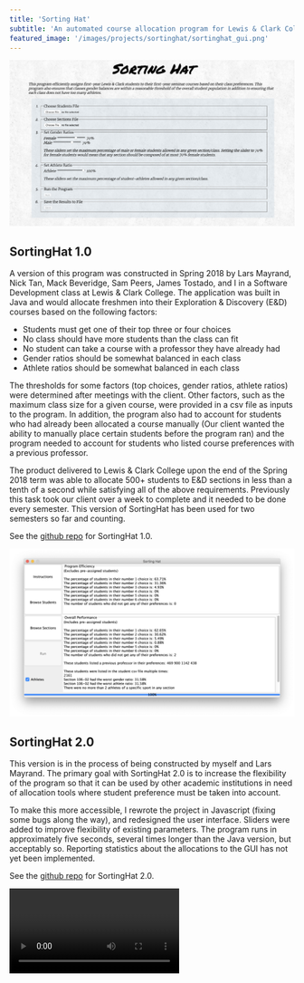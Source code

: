 ```yaml
---
title: 'Sorting Hat'
subtitle: 'An automated course allocation program for Lewis & Clark College'
featured_image: '/images/projects/sortinghat/sortinghat_gui.png'
---
```



![](/images/projects/sortinghat/sortinghat_gui.png)

## SortingHat 1.0

A version of this program was constructed in Spring 2018 by Lars Mayrand, Nick Tan, Mack Beveridge, Sam Peers, James Tostado, and I in a Software Development class at Lewis & Clark College. The application was built in Java and would allocate freshmen into their Exploration & Discovery (E&D) courses based on the following factors:
* Students must get one of their top three or four choices
* No class should have more students than the class can fit
* No student can take a course with a professor they have already had
* Gender ratios should be somewhat balanced in each class
* Athlete ratios should be somewhat balanced in each class

The thresholds for some factors (top choices, gender ratios, athlete ratios) were determined after meetings with the client. Other factors, such as the maximum class size for a given course, were provided in a csv file as inputs to the program. In addition, the program also had to account for students who had already been allocated a course manually (Our client wanted the ability to manually place certain students before the program ran) and the program needed to account for students who listed course preferences with a previous professor. 

The product delivered to Lewis & Clark College upon the end of the Spring 2018 term was able to allocate 500+ students to E&D sections in less than a tenth of a second while satisfying all of the above requirements. Previously this task took our client over a week to complete and it needed to be done every semester. This version of SortingHat has been used for two semesters so far and counting.

See the <a href="https://github.com/maxwellevin/sofdev-eandd">github repo</a> for SortingHat 1.0.

![](/images/projects/sortinghat/old_sortinghat_gui.png)

## SortingHat 2.0 

This version is in the process of being constructed by myself and Lars Mayrand. The primary goal with SortingHat 2.0 is to increase the flexibility of the program so that it can be used by other academic institutions in need of allocation tools where student preference must be taken into account. 

To make this more accessible, I rewrote the project in Javascript (fixing some bugs along the way), and redesigned the user interface. Sliders were added to improve flexibility of existing parameters. The program runs in approximately five seconds, several times longer than the Java version, but acceptably so. Reporting statistics about the allocations to the GUI has not yet been implemented.

See the <a href="https://github.com/1800Blarbo/SortingHat.org">github repo</a> for SortingHat 2.0.


![](/images/projects/sortinghat/sortinghat_demo.mov)

